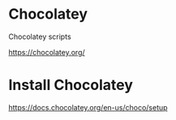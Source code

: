 # Chocolatey
 Chocolatey scripts
 
 https://chocolatey.org/

# Install Chocolatey
 https://docs.chocolatey.org/en-us/choco/setup
